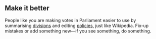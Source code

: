 ## Make it better

People like you are making votes in Parliament easier to use by summarising [divisions](<%= divisions_path %>) and editing [policies](<%= policies_path %>), just like Wikipedia. Fix-up mistakes or add something new—if you see something, do something.
